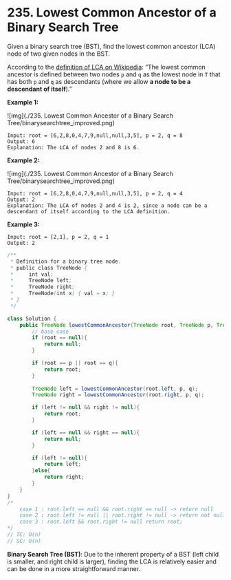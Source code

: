 # 235. Lowest Common Ancestor of a Binary Search Tree

Given a binary search tree (BST), find the lowest common ancestor (LCA) node of two given nodes in the BST.

According to the [definition of LCA on Wikipedia](https://en.wikipedia.org/wiki/Lowest_common_ancestor): “The lowest common ancestor is defined between two nodes `p` and `q` as the lowest node in `T` that has both `p` and `q` as descendants (where we allow **a node to be a descendant of itself**).”

 

**Example 1:**

![img](./235. Lowest Common Ancestor of a Binary Search Tree/binarysearchtree_improved.png)

```
Input: root = [6,2,8,0,4,7,9,null,null,3,5], p = 2, q = 8
Output: 6
Explanation: The LCA of nodes 2 and 8 is 6.
```

**Example 2:**

![img](./235. Lowest Common Ancestor of a Binary Search Tree/binarysearchtree_improved.png)

```
Input: root = [6,2,8,0,4,7,9,null,null,3,5], p = 2, q = 4
Output: 2
Explanation: The LCA of nodes 2 and 4 is 2, since a node can be a descendant of itself according to the LCA definition.
```

**Example 3:**

```
Input: root = [2,1], p = 2, q = 1
Output: 2
```



```java
/**
 * Definition for a binary tree node.
 * public class TreeNode {
 *     int val;
 *     TreeNode left;
 *     TreeNode right;
 *     TreeNode(int x) { val = x; }
 * }
 */

class Solution {
    public TreeNode lowestCommonAncestor(TreeNode root, TreeNode p, TreeNode q) {
        // base case
        if (root == null){
            return null;
        }

        if (root == p || root == q){
            return root;
        }
        
        TreeNode left = lowestCommonAncestor(root.left, p, q);
        TreeNode right = lowestCommonAncestor(root.right, p, q);

        if (left != null && right != null){
            return root;
        }

        if (left == null && right == null){
            return null;
        }

        if (left != null){
            return left;
        }else{
            return right;
        }
    }
}
/*
    case 1 : root.left == null && root.right == null -> return null
    case 2 : root.left != null || root.right != null -> return not null side like root.left or root.right
    case 3 : root.left && root.right != null return root;
*/
// TC: O(n)
// SC: O(n)
```

**Binary Search Tree (BST)**: Due to the inherent property of a BST (left child is smaller, and right child is larger), finding the LCA is relatively easier and can be done in a more straightforward manner.
